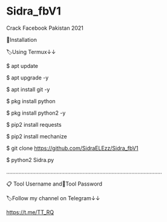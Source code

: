 # Sidra_fbV1
Crack Facebook Pakistan 2021

🔖Installation

🏷Using Termux↓↓


$ apt update

$ apt upgrade -y

$ apt install git -y

$ pkg install python

$ pkg install python2 -y

$ pip2 install requests

$ pip2 install mechanize

$ git clone https://github.com/SidraELEzz/Sidra_fbV1

$ python2 Sidra.py

…………………………………………………………………………………………

📋 Tool Username and🔑Tool Password

🏷Follow my channel on Telegram↓↓

https://t.me/TT_RQ


 
